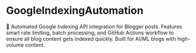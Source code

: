 # GoogleIndexingAutomation
🚀 Automated Google Indexing API integration for Blogger posts. Features smart rate limiting, batch processing, and GitHub Actions workflow to ensure all blog content gets indexed quickly. Built for AI/ML blogs with high-volume content.
